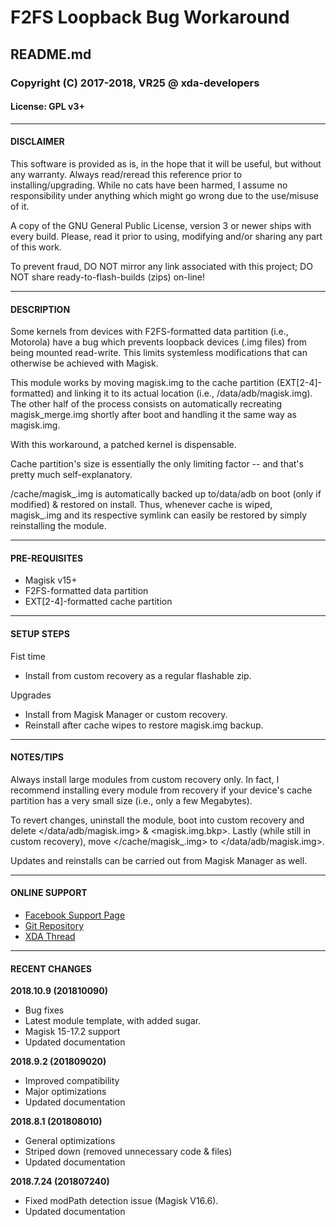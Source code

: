 # F2FS Loopback Bug Workaround
## README.md
### Copyright (C) 2017-2018, VR25 @ xda-developers
#### License: GPL v3+



---
#### DISCLAIMER

This software is provided as is, in the hope that it will be useful, but without any warranty. Always read/reread this reference prior to installing/upgrading. While no cats have been harmed, I assume no responsibility under anything which might go wrong due to the use/misuse of it.

A copy of the GNU General Public License, version 3 or newer ships with every build. Please, read it prior to using, modifying and/or sharing any part of this work.

To prevent fraud, DO NOT mirror any link associated with this project; DO NOT share ready-to-flash-builds (zips) on-line!



---
#### DESCRIPTION

Some kernels from devices with F2FS-formatted data partition (i.e., Motorola) have a bug which prevents loopback devices (.img files) from being mounted read-write. This limits systemless modifications that can otherwise be achieved with Magisk.

This module works by moving magisk.img to the cache partition (EXT[2-4]-formatted) and linking it to its actual location (i.e., /data/adb/magisk.img). The other half of the process consists on automatically recreating magisk_merge.img shortly after boot and handling it the same way as magisk.img.

With this workaround, a patched kernel is dispensable.

Cache partition's size is essentially the only limiting factor -- and that's pretty much self-explanatory.

/cache/magisk_.img is automatically backed up to/data/adb on boot (only if modified) & restored on install. Thus, whenever cache is wiped, magisk_.img and its respective symlink can easily be restored by simply reinstalling the module.



---
#### PRE-REQUISITES

- Magisk v15+
- F2FS-formatted data partition
- EXT[2-4]-formatted cache partition



---
#### SETUP STEPS

Fist time
- Install from custom recovery as a regular flashable zip.


Upgrades
- Install from Magisk Manager or custom recovery.
- Reinstall after cache wipes to restore magisk.img backup.



---
#### NOTES/TIPS

Always install large modules from custom recovery only. In fact, I recommend installing every module from recovery if your device's cache partition has a very small size (i.e., only a few Megabytes).

To revert changes, uninstall the module, boot into custom recovery and delete </data/adb/magisk.img> & <magisk.img.bkp>. Lastly (while still in custom recovery), move </cache/magisk_.img> to </data/adb/magisk.img>.

Updates and reinstalls can be carried out from Magisk Manager as well.



---
#### ONLINE SUPPORT

- [Facebook Support Page](https://facebook.com/VR25-at-xda-developers-258150974794782/)
- [Git Repository](https://github.com/Magisk-Modules-Repo/f2fs-loopback-bug-workaround/)
- [XDA Thread](https://forum.xda-developers.com/apps/magisk/guide-magisk-official-version-including-t3577875/)



---
#### RECENT CHANGES

**2018.10.9 (201810090)**
- Bug fixes
- Latest module template, with added sugar.
- Magisk 15-17.2 support
- Updated documentation

**2018.9.2 (201809020)**
- Improved compatibility
- Major optimizations
- Updated documentation

**2018.8.1 (201808010)**
- General optimizations
- Striped down (removed unnecessary code & files)
- Updated documentation

**2018.7.24 (201807240)**
- Fixed modPath detection issue (Magisk V16.6).
- Updated documentation
